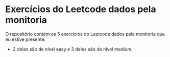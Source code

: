 # Exercícios do Leetcode dados pela monitoria
O repositório contém os 5 exercícios do Leetcode dados pela monitoria que eu estive presente.

- 2 deles são de nível easy e 3 deles são de nível medium.
